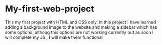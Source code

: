# My-first-web-project
This my first project with HTML and CSS only. In this project I have learned adding a background image to the website and making a sidebar which has some options, althoug this options are not working currently but as soon I will complete my JS , I will make them functional
